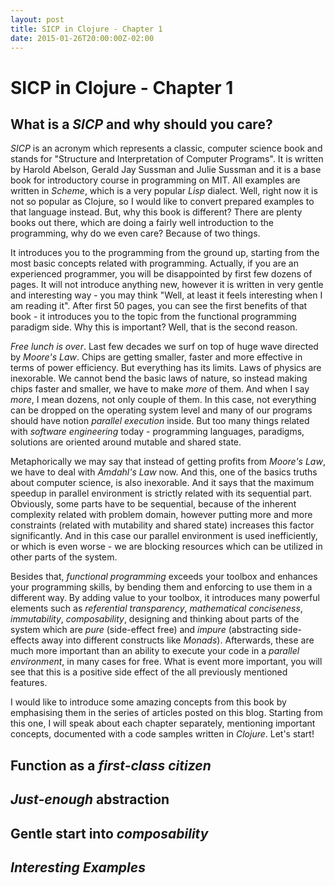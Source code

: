 ```yaml
---
layout: post
title: SICP in Clojure - Chapter 1
date: 2015-01-26T20:00:00Z-02:00
---
```


# SICP in Clojure - Chapter 1

## What is a *SICP* and why should you care?

*SICP* is an acronym which represents a classic, computer science book and stands for "Structure and Interpretation of Computer Programs". It is written by Harold Abelson, Gerald Jay Sussman and Julie Sussman and it is a base book for introductory course in programming on MIT. All examples are written in *Scheme*, which is a very popular *Lisp* dialect. Well, right now it is not so popular as Clojure, so I would like to convert prepared examples to that language instead. But, why this book is different? There are plenty books out there, which are doing a fairly well introduction to the programming, why do we even care? Because of two things.

It introduces you to the programming from the ground up, starting from the most basic concepts related with programming. Actually, if you are an experienced programmer, you will be disappointed by first few dozens of pages. It will not introduce anything new, however it is written in very gentle and interesting way - you may think "Well, at least it feels interesting when I am reading it". After first 50 pages, you can see the first benefits of that book - it introduces you to the topic from the functional programming paradigm side. Why this is important? Well, that is the second reason.

*Free lunch is over*. Last few decades we surf on top of huge wave directed by *Moore's Law*. Chips are getting smaller, faster and more effective in terms of power efficiency. But everything has its limits. Laws of physics are inexorable. We cannot bend the basic laws of nature, so instead making chips faster and smaller, we have to make *more* of them. And when I say *more*, I mean dozens, not only couple of them. In this case, not everything can be dropped on the operating system level and many of our programs should have notion *parallel execution* inside. But too many things related with *software engineering* today - programming languages, paradigms, solutions are oriented around mutable and shared state.

Metaphorically we may say that instead of getting profits from *Moore's Law*, we have to deal with *Amdahl's Law* now. And this, one of the basics truths about computer science, is also inexorable. And it says that the maximum speedup in parallel environment is strictly related with its sequential part. Obviously, some parts have to be sequential, because of the inherent complexity related with problem domain, however putting more and more constraints (related with mutability and shared state) increases this factor significantly. And in this case our parallel environment is used inefficiently, or which is even worse - we are blocking resources which can be utilized in other parts of the system.

Besides that, *functional programming* exceeds your toolbox and enhances your programming skills, by bending them and enforcing to use them in a different way. By adding value to your toolbox, it introduces many powerful elements such as *referential transparency*, *mathematical conciseness*, *immutability*, *composability*, designing and thinking about parts of the system which are *pure* (side-effect free) and *impure* (abstracting side-effects away into different constructs like *Monads*). Afterwards, these are much more important than an ability to execute your code in a *parallel environment*, in many cases for free. What is event more important, you will see that this is a positive side effect of the all previously mentioned features.

I would like to introduce some amazing concepts from this book by emphasising them in the series of articles posted on this blog. Starting from this one, I will speak about each chapter separately, mentioning important concepts, documented with a code samples written in *Clojure*. Let's start!

## Function as a *first-class citizen*

## *Just-enough* abstraction

## Gentle start into *composability*

## *Interesting Examples*
